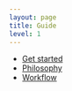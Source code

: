 ```yaml
---
layout: page
title: Guide
level: 1
---
```


- [Get started](get-started)
- [Philosophy](philosophy)
- [Workflow](workflow)
